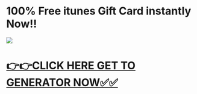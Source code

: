 # 100% Free itunes Gift Card instantly Now!!

![](https://i.imgur.com/SBYxrx3.jpeg)

# [**👉👉CLICK HERE GET TO GENERATOR NOW✅✅**](https://free24.raj-solution.com/all-gift-cards/)
